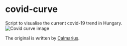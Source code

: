 # covid-curve
Script to visualise the current covid-19 trend in Hungary.
![Covid curve image](https://i.imgur.com/My8s6MN.png)

The original is written by [Calmarius](https://github.com/Calmarius).
